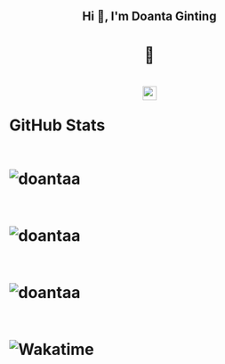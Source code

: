 <h2 align="center">Hi 👋, I'm Doanta Ginting</h2>

<h1 align="center">🌱 <h1/>

<p align="center">
  <a href="https://www.linkedin.com/in/doantaa" target="blank">
    <img align="center" src="https://img.shields.io/badge/-LinkedIn-0077b5?style=for-the-badge&logo=LinkedIn&logoColor=white" alt="LinkedIn" height="25" />
  </a>

  <b>GitHub Stats</b>
<br />
<br />
  <div>
     <img src="https://github-readme-stats.vercel.app/api/top-langs?username=doantaa&show_icons=true&locale=en&layout=compact&theme=radical" alt="doantaa" />
  </div>
<br />
<br /> 
  <div>
    <img src="https://github-readme-stats.vercel.app/api?username=doantaa&show_icons=true&locale=en&theme=radical" alt="doantaa" />
  </div>
  <br />
  <br />
  <div>
    <img src="https://github-readme-streak-stats.herokuapp.com/?user=doantaa&theme=radical" alt="doantaa" />
  </div>
  <br />
  <br />
  <div>
    <img src="https://github-readme-stats.vercel.app/api/wakatime?theme=radical&username=@doantaa" alt="Wakatime"/>
  </div>

